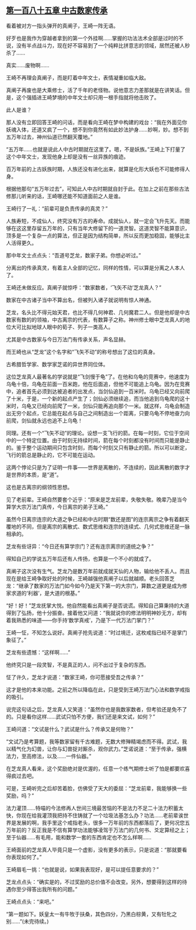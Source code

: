## [第一百八十五章 中古数家传承](https://www.xxbiquge.com/11_11207/8928347.html)


  看着被对方一指头弹开的真阐子，王崎一阵无语。

  好歹也是我作为穿越者拿到的第一个外挂啊……掌握的功法法术全部是过时的不说，没有半点战斗力，现在好不容易到了一个纯粹比拼意志的领域，居然还被人秒杀了……

  真实……废物啊……

  王崎不再理会真阐子，而是盯着中年文士，表情凝重如临大敌。

  真阐子再废也是大乘修士，活了千年的老怪物。说他意志力差那就是在讲笑话。但是，这个强插进王崎梦境的中年文士却只用一根手指就将他击败了。

  此人是谁？

  那人没有立即回答王崎的问话，而是看向王崎在梦中构建的戏台：“我在外面见你妖魂入体，还道又疯了一个，想不到你竟然有如此妙法护身……妙啊，妙。想不到五万年过去，神州仙道已然翻天覆地。”

  “五万年……也就是说此人中古时期就在这里了。嗯，不是妖族。”王崎上下打量了这个中年文士，发现他身上却是没有一丝异族的痕迹。

  百万年前的上古妖族时期，人族还没有进化出来，就算是化形大妖也不可能修得人身。

  根据他那句“五万年过去”，可知此人中古时期就自封于此。在加上之前在那些古法修那儿听来的话，王崎哪还能不知道面前之人是谁。

  王崎行了一礼：“前辈可是负责传承的真灵？”

  人族寿短，不成仙人，终究没有万古的寿命。成就仙人，就一定会飞升先天。而能够在这这里存留五万年的，只有当年大修留下的一道灵智。这道灵智不能算意识，顶多是一个复杂一点的算法，但正是因为结构简单，所以反而更加稳固，能够比主人活得更久。

  那中年文士点点头：“吾道号芝龙，数家子弟。你想必听过。”

  分离出的传承真灵，有着主人全部的记忆，同样的性情，可以算是分离之人本人了。

  王崎还未做反应。真阐子就惊呼：“数家数者，‘飞矢不动’芝龙真人？”

  数家在中古诸子当中不算出名，但被列入诸子就说明有惊人神通。

  芝龙，名头比不得元始天君，也比不得几何神君、几何魔君二人。但是他却是中古数家有数的的领袖，中古离宗的代表，有数算子之称。神州修士眼中芝龙真人的地位大可比拟地球人眼中的荀子、列子一类高人。

  尤其是中古数家与今日万法门有传承关系，声名显赫。

  而王崎也从“芝龙”这个名字和“飞矢不动”的称号想出了这位的真身。

  古希腊哲学家、数学家芝诺的异世界同位体。

  这位芝龙真人最著名的学说就是“飞剑慢于龟”了。在他和乌龟的竞赛中，他速度为乌龟十倍，乌龟在前面一百米跑，他在后面追，但他不可能追上乌龟。因为在竞赛中，追者首先必须到达被追者的出发点，当剑仙追到一百米时。乌龟已经又向前爬了十米，于是，一个新的起点产生了；剑仙必须继续追，而当他追到乌龟爬的这十米时，乌龟又已经向前爬了一米，剑仙只能再追向那个一米。就这样，乌龟会制造出无穷个起点，它总能在起点与自己之间制造出一个距离，只要乌龟不停地奋力向前爬，剑仙就永远也追不上乌龟！

  同理。还有一个“飞矢不动”的理论。设想一支飞行的箭。在每一时刻，它位于空间中的一个特定位置。由于时刻无持续时间，箭在每个时刻都没有时间而只能是静止的。鉴于整个运动期间只包含时刻，而每个时刻又只有静止的箭。所以可以断定，飞行的箭总是静止的，它不可能在运动。

  这两个悖论只是为了证明一件事——世界是离散的，不连续的，因此离散的数字才是世界的本质，是“道”。

  这也是古离宗的纲领性思想。

  见了老前辈。王崎自然要套个近乎：“原来是芝龙前辈，失敬失敬。晚辈乃是当今算学大宗万法门真传，今日离宗的弟子王崎。”

  虽然今日离宗连宗的大道之争已经和中古时期“数还是图”的连宗离宗之争有着翻天覆地的不同，但是离宗的离散式、数式思维和连宗的连续式、几何式思维还是一脉相承的。

  芝龙有些讶异：“今日还有算学宗门？还有连宗离宗的道统之争？”

  得知自己的学说五万年后还有人传扬，也算是一个不小的就成了。

  真阐子这次没有生气。芝龙乃是数万年前就成就天仙的人物，输给他不丢人。而且现在是给王崎争取好处的时候，王崎越强他真阐子以后就越顺。老头回答芝龙：“继承了数家的万法门如今如今乃是天下第一的大宗门，算数之道更是成为修家求道的‘利器’，是大道的根基。”

  “好！好！”芝龙抚掌大悦。他自然能看出真阐子是否说谎。得知自己算秉持的大道得到了弘扬，他十分振奋。接着他又问道：“我就说你的修法明明神妙无方，却有着我熟悉的味道——你手持‘数学真戒’，乃是下一代万法门掌门？”

  王崎一怔，不知怎么说好。真阐子抢先说道：“时过境迁，这枚戒指已经不是掌门象征了。”

  芝龙有些遗憾：“这样啊……”

  他终究只是一段灵智，不是真正的人，问不出过于复杂的东西。

  怔了许久，芝龙才说道：“数家王崎，你可愿接受吾之传承？”

  这才是他的本来功能。之前之所以降临在此，只是受到王崎万法门心法和数学戒指的吸引。

  说完这句话之后，芝龙真人又笑道：“虽然你也是我数家数者，但考验还是免不了的。只是看你这样……武试只怕不方便，我们还是来文试，如何？”

  王崎问道：“文试是什么？武试是什么？传承又是何物？”

  “文试乃是考算题，我等数家留有千古难题，无数大修殚精竭虑而不得。武试，我以精气化为幻兽，让你与幻兽捉对厮杀，观你武力。”芝诺说道：“至于传承，强横法力，至高修法，以及……一件仙器。”

  在芝龙真人看来，这个奖励绝对是优渥的，任意一个练气期修士听了怕是都要欢喜得疯过去吧。

  可是，王崎听完之后却苦着脸，仿佛受了天大的委屈：“芝龙前辈，我能够换一些奖励，吗？”

  法力灌顶……特喵的今法修再人世间三境最苦恼的不是法力不足二十法力积蓄太快，你现在给我灌顶我把持不住铸就了一个垃圾法基怎么办？功法……老前辈诶世界是发展的啊，我手里这个戒指老头，很多一万年前的东西都落后了，更何况您五万年前的？反正我是不信有算学功法能够凌驾于万法门的几何书、爻定算经之上；至于仙器……有毛用，能和数学一套的东西肯定也不怎么样啊……

  王崎面前的芝龙真人毕竟只是一个虚影，没有更多的表示，只是说道：“那就要看你表现如何了。”

  王崎眉毛一挑：“也就是说，如果我表现好，是可以提任意要求的？”

  芝龙点点头：“确实是的，不过奖励的总价值不会改变。另外，想要得到这样的待遇你至少得答出我所有的问题。”

  王崎点点头：“来吧。”

  “第一题如下。妖皇太一有牛牧于扶桑，其色四分，乃黑白棕黄，又有牡牝之别……”(未完待续。)

